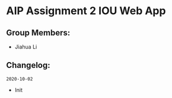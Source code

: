 AIP Assignment 2 IOU Web App
====================

Group Members:
----------
* Jiahua Li

Changelog:
----------
`2020-10-02`
* Init